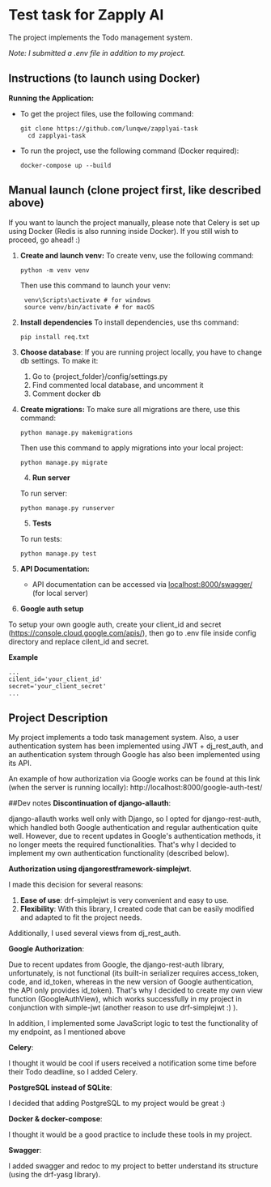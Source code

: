 # Test task for Zapply AI

The project implements the Todo management system. 

*Note: I submitted a .env file in addition to my project.*

## Instructions (to launch using Docker)

**Running the Application:**
   - To get the project files, use the following command:
     ```
     git clone https://github.com/lunqwe/zapplyai-task
	   cd zapplyai-task
     ```
   - To run the project,  use the following command (Docker required):
     ```
     docker-compose up --build
     ```

## Manual launch (clone project first, like described above)
If you want to launch the project manually, please note that Celery is set up using Docker (Redis is also running inside Docker). If you still wish to proceed, go ahead! :)


1. **Create and launch venv:**
   To create venv, use the following command:
	```
	python -m venv venv
	```
	Then use this command to launch your venv:
	```
	 venv\Scripts\activate # for windows
	 source venv/bin/activate # for macOS
	```
	
2. **Install dependencies**
To install dependencies, use ths command:
	```
	pip install req.txt
	```
3. **Choose database**:
	If you are running project locally, you have to change db settings.
	 To make it:
	1. Go to {project_folder}/config/settings.py
	2. Find commented local database, and uncomment it
	3. Comment docker db 
	
4. **Create migrations:**
	To make sure all migrations are there, use this command:
	```
	python manage.py makemigrations
	```
	Then use this command to apply migrations into your local project:
	```
	python manage.py migrate
	```
	4. **Run server**
	   
	To run server:
	```
	python manage.py runserver
	```
	5. **Tests**
	   
	To run tests:
	```
	python manage.py test
	```

5. **API Documentation:**

   - API documentation can be accessed via [localhost:8000/swagger/](http://localhost:8000/swagger/) (for local server)

7. **Google auth setup**

To setup your own google auth, create your client_id and secret (https://console.cloud.google.com/apis/), then go to .env file inside config directory and replace cilent_id and secret.

**Example**
```
...
cilent_id='your_client_id'
secret='your_client_secret'
...
```
## Project Description

My project implements a todo task management system.
Also, a user authentication system has been implemented using JWT + dj_rest_auth, and an authentication system through Google has also been implemented using its API.

An example of how authorization via Google works can be found at this link (when the server is running locally):
http://localhost:8000/google-auth-test/

##Dev notes
**Discontinuation of django-allauth**:

django-allauth works well only with Django, so I opted for django-rest-auth,
which handled both Google authentication and regular authentication quite well. However, due to recent updates
in Google's authentication methods, it no longer meets the required functionalities. That's why I decided to implement my own
authentication functionality (described below).

**Authorization using djangorestframework-simplejwt**.

I made this decision for several reasons:
1. **Ease of use**: drf-simplejwt is very convenient and easy to use.
2. **Flexibility**: With this library, I created code that can be easily modified and adapted
to fit the project needs.

Additionally, I used several views from dj_rest_auth.

**Google Authorization**:

Due to recent updates from Google, the django-rest-auth library, unfortunately,
is not functional (its built-in serializer requires access_token, code, and id_token, whereas in the new version of Google authentication, the API only provides id_token).
That's why I decided to create my own view function (GoogleAuthView), which works successfully in my project in conjunction with simple-jwt (another reason to use drf-simplejwt :) ).

In addition, I implemented some JavaScript logic to test the functionality of my endpoint, as I mentioned above

**Celery**:

I thought it would be cool if users received a notification some time before their Todo deadline, so I added Celery.

**PostgreSQL instead of SQLite**:

I decided that adding PostgreSQL to my project would be great :)

**Docker & docker-compose**:

I thought it would be a good practice to include these tools in my project.

**Swagger**:

I added swagger and redoc to my project to better understand its structure (using
the drf-yasg library).

